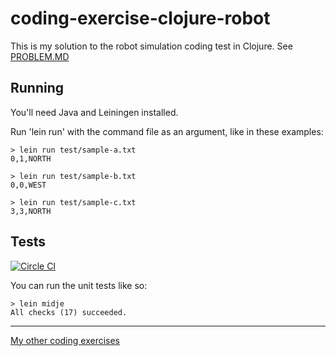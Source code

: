 # coding-exercise-clojure-robot

This is my solution to the robot simulation coding test in Clojure. See [PROBLEM.MD](PROBLEM.MD)

## Running

You'll need Java and Leiningen installed.

Run 'lein run' with the command file as an argument, like in these examples:

    > lein run test/sample-a.txt
    0,1,NORTH

    > lein run test/sample-b.txt
    0,0,WEST

    > lein run test/sample-c.txt
    3,3,NORTH

## Tests

[![Circle CI](https://circleci.com/gh/pokle/coding-exercise-clojure-robot.png?style=badge)](https://circleci.com/gh/pokle/coding-exercise-clojure-robot)

You can run the unit tests like so:

    > lein midje
    All checks (17) succeeded.


----
[My other coding exercises](https://github.com/search?q=user%3Apokle+coding-exercise)
